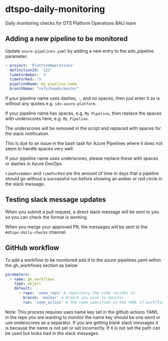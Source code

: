 # dtspo-daily-monitoring

Daily monitoring checks for DTS Platform Operations BAU team

## Adding a new pipeline to be monitored

Update `azure-pipelines.yaml` by adding a new entry to the ado_pipeline parameter:

```yaml
- project: 'PlatformOperations'
  definitionId: '123'
  timeForAmber: '3'
  timeForRed: '5'
  pipelineName: my_pipeline_name
  branchName: "refs/heads/master"
```

If your pipeline name uses dashes, `-`, and no spaces, then just enter it as is without any quotes e.g. `sds-azure-platform`.

If your pipeline name has spaces, e.g. `My Pipeline`, then replace the spaces with underscores here, e.g. `My_Pipeline`.

The underscores will be removed in the script and replaced with spaces for the slack notification.

This is due to an issue in the bash task for Azure Pipelines where it does not seem to handle spaces very well.

If your pipeline name uses underscores, please replace these with spaces or dashes in Azure DevOps.

`timeForAmber` and `timeForRed` are the amount of time in days that a pipeline should go without a successful run before showing an amber or red circle in the slack message.

## Testing slack message updates

When you submit a pull request, a direct slack message will be sent to you so you can check the format is working.

When you merge your approved PR, the messages will be sent to the `#dtspo-daily-checks` channel.

## GitHub workflow

To add a workflow to be monitored add it to the azure-pipelines.yaml within the gh_workflows section as below

```yaml
parameters:
  - name: gh_workflows
    type: object
    default:
      - repo: 'some_repo' # repository the code resides in
        branch: 'master' # branch you wish to monitor
        run: 'some_action' # The name specified in the YAML of workflow. This is optional if left blank the process will report on all Actions.

```

Note: This process requires uses name key set in the github actions YAML in the repo you are wanting to monitor the name key should be one word or use underscores as a separator. If you are getting blank slack messages it is because
the name is not set or set incorrectly. If it is not set the path can be used but looks bad in the slack messages.
